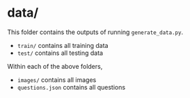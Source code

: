 # data/

This folder contains the outputs of running `generate_data.py`.

- `train/` contains all training data
- `test/` contains all testing data

Within each of the above folders,

- `images/` contains all images
- `questions.json` contains all questions
